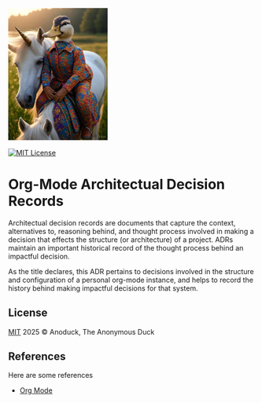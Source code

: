 
<img src="assets/org-duck.jpg" style="width: 40%; height: auto;" alt="org duck">

[![MIT License](https://img.shields.io/badge/License-MIT-green.svg)](https://choosealicense.com/licenses/mit/)

# Org-Mode Architectual Decision Records

Architectual decision records are documents that capture the context, alternatives to, reasoning behind, and thought process involved in making a decision that effects the structure (or architecture) of a project. ADRs maintain an important historical record of the thought process behind an impactful decision.

As the title declares, this ADR pertains to decisions involved in the structure and configuration of a personal org-mode instance, and helps to record the history behind making impactful decisions for that system.

## License

[MIT](https://anoduck.mit-license.org/)
2025 &copy; Anoduck, The Anonymous Duck


## References

Here are some references

- [Org Mode](https://orgmode.org)

